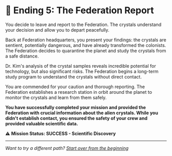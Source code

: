 # 🚀 Ending 5: The Federation Report

You decide to leave and report to the Federation. The crystals understand your decision and allow you to depart peacefully.

Back at Federation headquarters, you present your findings: the crystals are sentient, potentially dangerous, and have already transformed the colonists. The Federation decides to quarantine the planet and study the crystals from a safe distance.

Dr. Kim's analysis of the crystal samples reveals incredible potential for technology, but also significant risks. The Federation begins a long-term study program to understand the crystals without direct contact.

You are commended for your caution and thorough reporting. The Federation establishes a research station in orbit around the planet to monitor the crystals and learn from them safely.

**You have successfully completed your mission and provided the Federation with crucial information about the alien crystals. While you didn't establish contact, you ensured the safety of your crew and provided valuable scientific data.**

⚠️ **Mission Status: SUCCESS - Scientific Discovery**

---

*Want to try a different path? [Start over from the beginning](./_start-here.md)*
